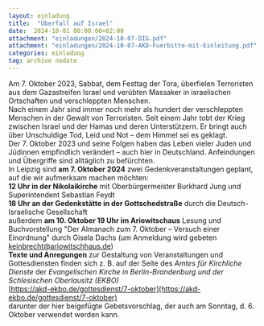 ```yaml
---
layout: einladung
title:  "Überfall auf Israel"
date:  2024-10-01 00:00:00+02:00
attachment: "einladungen/2024-10-07-DIG.pdf"
attachment: "einladungen/2024-10-07-AKD-Fuerbitte-mit-Einleitung.pdf"
categories: einladung
tag: archive nodate
---
```


Am 7. Oktober 2023, Sabbat, dem Festtag der Tora, überfielen Terroristen aus dem Gazastreifen Israel und verübten Massaker in israelischen Ortschaften und verschleppten Menschen.
<br>
Nach einem Jahr sind immer noch mehr als hundert der verschleppten Menschen in der Gewalt von Terroristen.
Seit einem Jahr tobt der Krieg zwischen Israel und der Hamas und deren Unterstützern.
Er bringt auch über Unschuldige Tod, Leid und Not – dem Himmel sei es geklagt. 
<br>
Der 7. Oktober 2023 und seine Folgen haben das Leben vieler Juden und Jüdinnen empfindlich verändert – auch hier in Deutschland. Anfeindungen und Übergriffe sind alltäglich zu befürchten.
<br>
In Leipzig sind **am 7. Oktober 2024** zwei Gedenkveranstaltungen geplant, auf die wir aufmerksam machen möchten:
<br>
**12 Uhr in der Nikolaikirche** mit Oberbürgermeister Burkhard Jung und Superintendent Sebastian Feydt
<br>
**18 Uhr an der Gedenkstätte in der Gottschedstraße** durch die Deutsch-Israelische Gesellschaft
<br>
außerdem **am 10. Oktober 19 Uhr im Ariowitschaus** Lesung und Buchvorstellung "Der Almanach zum 7. Oktober – Versuch einer Einordnung" durch Gisela Dachs (um Anmeldung wird gebeten keinbrecht@ariowitschhaus.de)
<br>
**Texte und Anregungen** zur Gestaltung von Veranstaltungen und Gottesdiensten finden sich z. B. auf der Seite des *Amtes für Kirchliche Dienste* der *Evangelischen Kirche in Berlin-Brandenburg und der Schlesischen Oberlausitz (EKBO)*
<br>
[https://akd-ekbo.de/gottesdienst/7-oktober](https://akd-ekbo.de/gottesdienst/7-oktober)
<br>
darunter der hier beigefügte Gebetsvorschlag, der auch am Sonntag, d. 6. Oktober verwendet werden kann.
